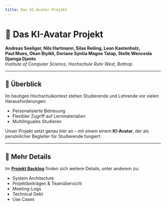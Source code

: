 ```yaml
---
title: Das KI-Avatar Projekt
---
```


# 👤 Das KI-Avatar Projekt

**Andreas Seeliger, Nils Hartmann, Silas Reiling, Leon Kastenholz,  
Paul Mues, Okan Biyikli, Doriane Syntia Magne Tatap, Stelle Wencesla Djamga Djanto**  
_Institute of Computer Science, Hochschule Ruhr West, Bottrop_

---

## 📌 Überblick
Im heutigen Hochschulkontext stehen Studierende und Lehrende vor vielen Herausforderungen:  
- Personalisierte Betreuung  
- Flexibler Zugriff auf Lernmaterialien  
- Multilinguales Studieren

Unser Projekt setzt genau hier an – mit einem einem **KI-Avatar**, der als persönlicher Begleiter für Studierende fungiert.

---
## 📖 Mehr Details

Im **[Projekt Backlog](/docs/system-architecture)** finden sich weitere Details, unter anderem zu:
- System Architecture  
- Projektbeiträgen & Teamübersicht  
- Meeting-Logs  
- Technical Debt  
- Use Cases